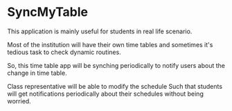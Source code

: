 # SyncMyTable

This application is mainly useful for students in real life scenario.

Most of the institution will have their own time tables and sometimes it's tedious task to check dynamic routines.

So, this time table app will be synching periodically to notify users about the change in time table.

Class representative will be able to modify the schedule Such that students will get notifications periodically about their schedules without being worried.

